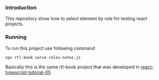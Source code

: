 ### Introduction
This repository show how to select element by role for testing react projects.

### Running
To run this project use following command
```shell
npx rtl-book serve roles-notes.js
```

Basically this is the same rtl-book project that was developed in [react-typescript-tutorial-05](https://github.com/dmohindru/react-typescript-tutorial-05)